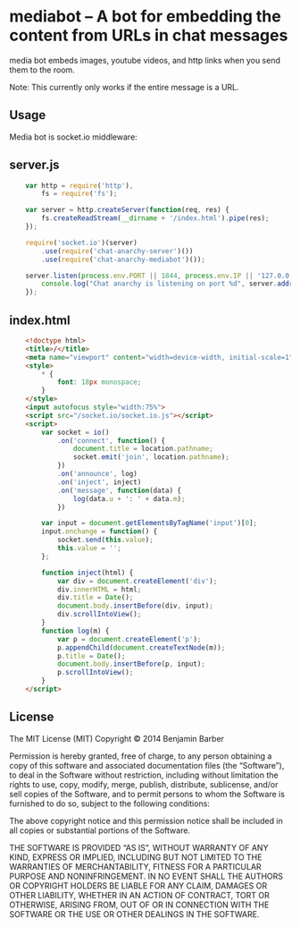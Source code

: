 mediabot – A bot for embedding the content from URLs in chat messages
=====================================================================

media bot embeds images, youtube videos, and http links when you send them to
the room.

Note: This currently only works if the entire message is a URL.

Usage
-----
Media bot is socket.io middleware:

server.js
---------
```js
    var http = require('http'),
        fs = require('fs');

    var server = http.createServer(function(req, res) {
        fs.createReadStream(__dirname + '/index.html').pipe(res);
    });

    require('socket.io')(server)
        .use(require('chat-anarchy-server')())
        .use(require('chat-anarchy-mediabot')());

    server.listen(process.env.PORT || 1844, process.env.IP || '127.0.0.1', function() {
        console.log("Chat anarchy is listening on port %d", server.address().port);
    });
```

index.html
----------
```html
    <!doctype html>
    <title>/</title>
    <meta name="viewport" content="width=device-width, initial-scale=1">
    <style>
        * {
            font: 18px monospace;
        }
    </style>
    <input autofocus style="width:75%">
    <script src="/socket.io/socket.io.js"></script>
    <script>
        var socket = io()
            .on('connect', function() {
                document.title = location.pathname;
                socket.emit('join', location.pathname);
            })
            .on('announce', log)
            .on('inject', inject)
            .on('message', function(data) {
                log(data.u + ': ' + data.m);
            })

        var input = document.getElementsByTagName('input')[0];
        input.onchange = function() {
            socket.send(this.value);
            this.value = '';
        };

        function inject(html) {
            var div = document.createElement('div');
            div.innerHTML = html;
            div.title = Date();
            document.body.insertBefore(div, input);
            div.scrollIntoView();
        }
        function log(m) {
            var p = document.createElement('p');
            p.appendChild(document.createTextNode(m));
            p.title = Date();
            document.body.insertBefore(p, input);
            p.scrollIntoView();
        }
    </script>
```
License
-------

The MIT License (MIT)
Copyright © 2014 Benjamin Barber

Permission is hereby granted, free of charge, to any person obtaining a copy
of this software and associated documentation files (the “Software”), to deal
in the Software without restriction, including without limitation the rights
to use, copy, modify, merge, publish, distribute, sublicense, and/or sell
copies of the Software, and to permit persons to whom the Software is
furnished to do so, subject to the following conditions:

The above copyright notice and this permission notice shall be included in
all copies or substantial portions of the Software.

THE SOFTWARE IS PROVIDED “AS IS”, WITHOUT WARRANTY OF ANY KIND, EXPRESS OR
IMPLIED, INCLUDING BUT NOT LIMITED TO THE WARRANTIES OF MERCHANTABILITY,
FITNESS FOR A PARTICULAR PURPOSE AND NONINFRINGEMENT. IN NO EVENT SHALL THE
AUTHORS OR COPYRIGHT HOLDERS BE LIABLE FOR ANY CLAIM, DAMAGES OR OTHER
LIABILITY, WHETHER IN AN ACTION OF CONTRACT, TORT OR OTHERWISE, ARISING FROM,
OUT OF OR IN CONNECTION WITH THE SOFTWARE OR THE USE OR OTHER DEALINGS IN
THE SOFTWARE.
